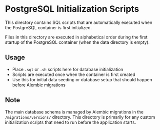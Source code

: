 # PostgreSQL Initialization Scripts

This directory contains SQL scripts that are automatically executed when the PostgreSQL container is first initialized.

Files in this directory are executed in alphabetical order during the first startup of the PostgreSQL container (when the data directory is empty).

## Usage

- Place `.sql` or `.sh` scripts here for database initialization
- Scripts are executed once when the container is first created
- Use this for initial data seeding or database setup that should happen before Alembic migrations

## Note

The main database schema is managed by Alembic migrations in the `/migrations/versions/` directory. This directory is primarily for any custom initialization scripts that need to run before the application starts.